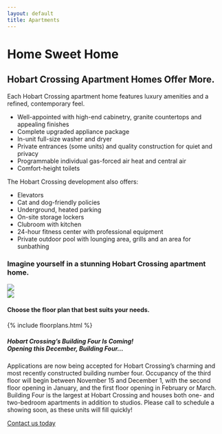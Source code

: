 ```yaml
---
layout: default
title: Apartments
---
```

<div class="container-fluid innerHero" id="apartments">
</div>
<div class="container">
  <div class="row">
    <div class="col-md-8 center-block">
      <div class="card header-card">
        <h1>Home Sweet Home</h1>
      </div>
    </div>
    <div class="col-md-12">
      <div class="card">
        <div class="row">
          <div class="col-md-6">
            <h2>Hobart Crossing Apartment Homes Offer&nbsp;More.</h2>
            <p>Each Hobart Crossing apartment home features luxury amenities and a refined, contemporary feel.</p>
            <ul>
              <li>Well-appointed with high-end cabinetry, granite countertops and appealing finishes</li>
              <li>Complete upgraded appliance package </li>
              <li>In-unit full-size washer and dryer</li>
              <li>Private entrances (some units) and quality construction for quiet and privacy</li>
              <li>Programmable individual gas-forced air heat and central air</li>
              <li>Comfort-height toilets</li>
            </ul>
            <p>The Hobart Crossing development also offers:</p>
            <ul>
              <li>Elevators</li>
              <li>Cat and dog-friendly policies</li>
              <li>Underground, heated parking</li>
              <li>On-site storage lockers</li>
              <li>Clubroom with kitchen</li>
              <li>24-hour fitness center with professional equipment</li>
              <li>Private outdoor pool with lounging area, grills and an area for sunbathing</li>
            </ul>
          </div>
          <div class="col-md-6">
            <h3>Imagine yourself in a stunning Hobart Crossing apartment home.</h3>
            <div class="row gallery">
              <div class="col-xs-12">
                <a href="{{ site.baseurl }}/img/apartment-interior-1.jpg" class="thumbnail"><img src="{{ site.baseurl }}/img/apartment-interior-1.jpg"></a>
              </div>
              <div class="col-xs-12">
                <a href="{{ site.baseurl }}/img/apartments-living-room.jpg" class="thumbnail"><img src="{{ site.baseurl }}/img/apartments-living-room.jpg"></a>
              </div>
            </div>
          </div>
        </div>
      </div>
      <div class="card">
        <h4>Choose the floor plan that best suits your&nbsp;needs.</h4>
        {% include floorplans.html %}
      </div>
      <div id="buildingFour" class="card">
        <div class="row">
          <div class="col-md-12">
            <h5>Hobart Crossing’s Building Four Is Coming!<br>
		          Opening this December, Building Four…
            </h5>
            <p>Applications are now being accepted for Hobart Crossing’s charming and most recently constructed building number four.  Occupancy of the third floor will begin between November 15 and December 1, with the second floor opening in January, and the first floor opening in February or March.  Building Four is the largest at Hobart Crossing and houses both one- and two-bedroom apartments in addition to studios.  Please call to schedule a showing soon, as these units will fill quickly!</p>
            <a href="{{ site.baseurl }}/contact" type="button" class="btn btn-primary navbar-btn">Contact us today</a>
          </div>
        </div>
      </div>
    </div>
  </div>
</div>
